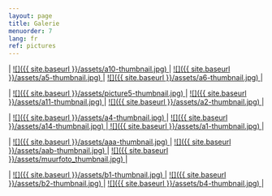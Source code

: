 ```yaml
---
layout: page
title: Galerie
menuorder: 7
lang: fr
ref: pictures
---
```

| <a href="/assets/a10.jpg"> ![]({{ site.baseurl }}/assets/a10-thumbnail.jpg) </a> | <a href="/assets/a5.jpg"> ![]({{ site.baseurl }}/assets/a5-thumbnail.jpg) </a> | <a href="/assets/a16.jpg">  ![]({{ site.baseurl }}/assets/a6-thumbnail.jpg) </a> |

| <a href="/assets/picture5.jpg"> ![]({{ site.baseurl }}/assets/picture5-thumbnail.jpg) </a> | <a href="/assets/a11.jpg"> ![]({{ site.baseurl }}/assets/a11-thumbnail.jpg) </a> | <a href="/assets/a2.jpg">![]({{ site.baseurl }}/assets/a2-thumbnail.jpg) </a> |

|  <a href="/assets/a4.jpg">  ![]({{ site.baseurl }}/assets/a4-thumbnail.jpg) </a> | <a href="/assets/a14.jpg"> ![]({{ site.baseurl }}/assets/a14-thumbnail.jpg) </a>|<a href="/assets/a1.jpg"> ![]({{ site.baseurl }}/assets/a1-thumbnail.jpg) </a>|

| <a href="/assets/aaa.jpg"> ![]({{ site.baseurl }}/assets/aaa-thumbnail.jpg) </a> | <a href="/assets/aab.jpg"> ![]({{ site.baseurl }}/assets/aab-thumbnail.jpg) </a> | <a href="/assets/muurfoto.jpg">  ![]({{ site.baseurl }}/assets/muurfoto_thumbnail.jpg) </a> |

|  <a href="/assets/b1.jpg">  ![]({{ site.baseurl }}/assets/b1-thumbnail.jpg) </a> |  <a href="/assets/b2.jpg"> ![]({{ site.baseurl }}/assets/b2-thumbnail.jpg) </a> | <a href="/assets/b4.jpg"> ![]({{ site.baseurl }}/assets/b4-thumbnail.jpg) </a>|


